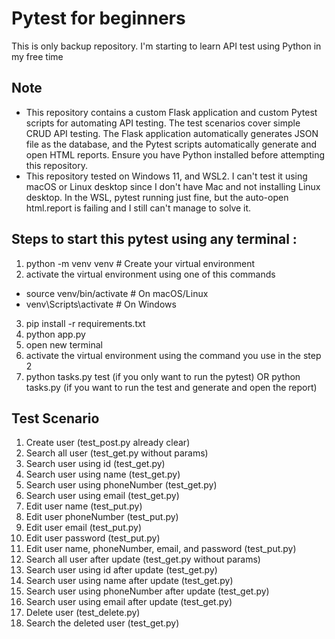# Pytest for beginners

This is only backup repository. I'm starting to learn API test using Python in my free time

## Note
- This repository contains a custom Flask application and custom Pytest scripts for automating API testing. The test scenarios cover simple CRUD API testing. The Flask application automatically generates JSON file as the database, and the Pytest scripts automatically generate and open HTML reports. Ensure you have Python installed before attempting this repository.
- This repository tested on Windows 11, and WSL2. I can't test it using macOS or Linux desktop since I don't have Mac and not installing Linux desktop. In the WSL, pytest running just fine, but the auto-open html.report is failing and I still can't manage to solve it.

## Steps to start this pytest using any terminal :
1. python -m venv venv       # Create your virtual environment
2. activate the virtual environment using one of this commands
- source venv/bin/activate  # On macOS/Linux
- venv\Scripts\activate      # On Windows
3. pip install -r requirements.txt
4. python app.py
5. open new terminal
6. activate the virtual environment using the command you use in the step 2
7. python tasks.py test (if you only want to run the pytest) OR python tasks.py (if you want to run the test and generate and open the report)

## Test Scenario
1. Create user (test_post.py already clear)
2. Search all user (test_get.py without params)
3. Search user using id (test_get.py)
4. Search user using name (test_get.py)
5. Search user using phoneNumber (test_get.py)
6. Search user using email (test_get.py)
7. Edit user name (test_put.py)
8. Edit user phoneNumber (test_put.py)
9. Edit user email (test_put.py)
10. Edit user password (test_put.py)
11. Edit user name, phoneNumber, email, and password (test_put.py)
12. Search all user after update (test_get.py without params)
13. Search user using id after update (test_get.py)
14. Search user using name after update (test_get.py)
15. Search user using phoneNumber after update (test_get.py)
16. Search user using email after update (test_get.py)
17. Delete user (test_delete.py)
18. Search the deleted user (test_get.py) 